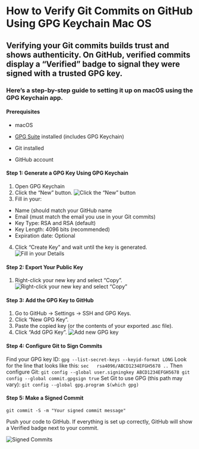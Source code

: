 # How to Verify Git Commits on GitHub Using GPG Keychain Mac OS

## Verifying your Git commits builds trust and shows authenticity. On GitHub, verified commits display a “Verified” badge to signal they were signed with a trusted GPG key.


### Here’s a step-by-step guide to setting it up on macOS using the GPG Keychain app.

#### Prerequisites

- macOS

- [GPG Suite](https://gpgtools.org/) installed (includes GPG Keychain)

- Git installed

- GitHub account

#### **Step 1:** Generate a GPG Key Using GPG Keychain

1. Open GPG Keychain
2. Click the “New” button.
![Click the “New” button](https://dev-to-uploads.s3.amazonaws.com/uploads/articles/kq629eha4js5gn0burbw.png)
3. Fill in your:
- Name (should match your GitHub name
- Email (must match the email you use in your Git commits)
- Key Type: RSA and RSA (default)
- Key Length: 4096 bits (recommended)
- Expiration date: Optional
4. Click “Create Key” and wait until the key is generated.
![Fill in your Details](https://dev-to-uploads.s3.amazonaws.com/uploads/articles/3w37zpollylt72nrsgc0.png)

#### **Step 2:** Export Your Public Key
1. Right-click your new key and select “Copy”.
![Right-click your new key and select “Copy”](https://dev-to-uploads.s3.amazonaws.com/uploads/articles/z4uhrhh50tujx3ei7gj5.png)

#### **Step 3:** Add the GPG Key to GitHub
1. Go to GitHub → Settings → SSH and GPG Keys.
2. Click “New GPG Key”.
3. Paste the copied key (or the contents of your exported .asc file).
4. Click “Add GPG Key”.
![Add new GPG key](https://dev-to-uploads.s3.amazonaws.com/uploads/articles/cy77td5rifi62aww1e4z.png)

#### **Step 4:** Configure Git to Sign Commits
Find your GPG key ID:
`gpg --list-secret-keys --keyid-format LONG`
Look for the line that looks like this:
`sec   rsa4096/ABCD1234EFGH5678 ..`
Then configure Git:
`git config --global user.signingkey ABCD1234EFGH5678
 git config --global commit.gpgsign true`
Set Git to use GPG (this path may vary):
`git config --global gpg.program $(which gpg)`

#### **Step 5:** Make a Signed Commit
`git commit -S -m "Your signed commit message"`

Push your code to GitHub. If everything is set up correctly, GitHub will show a Verified badge next to your commit.

![Signed Commits](https://dev-to-uploads.s3.amazonaws.com/uploads/articles/xm2p6qtfnrmqybdkj6v8.png)















